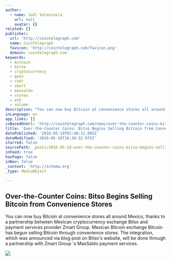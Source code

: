 ```yaml
---
author:
  - name: Joël Valenzuela
    url: null
    avatar: {}
related: []
publisher:
  url: 'http://cointelegraph.com'
  name: CoinTelegraph
  favicon: 'http://cointelegraph.com/favicon.png'
  domain: cointelegraph.com
keywords:
  - bitcoin
  - bitso
  - cryptocurrency
  - guez
  - rodr
  - zmart
  - maxsaldo
  - stores
  - eth
  - volume
description: "You can now buy Bitcoin at convenience stores all around Mexico, thanks to a partnership between Mexican cryptocurrency exchange Bitso and payment services provider Zmart Group. Mexican Bitcoin exchange Bitcoin has begun selling Bitcoin through convenience stores. The integration, which was announced via blog post on Bitso's website, will be done through a partnership with Zmart Group 's MaxSaldo payment services."
inLanguage: en
app_links: []
isBasedOnUrl: 'http://cointelegraph.com/news/over-the-counter-coins-bitso-begins-selling-bitcoin-from-convenience-stores'
title: 'Over-the-Counter Coins: Bitso Begins Selling Bitcoin from Convenience Stores'
datePublished: '2016-05-19T01:48:12.885Z'
dateModified: '2016-05-18T16:38:32.975Z'
starred: false
sourcePath: _posts/2016-05-19-over-the-counter-coins-bitso-begins-selling-bitcoin-from-co.md
inFeed: true
hasPage: false
inNav: false
_context: 'http://schema.org'
_type: MediaObject

---
```

<article style=""><h1>Over-the-Counter Coins: Bitso Begins Selling Bitcoin from Convenience Stores</h1><p>You can now buy Bitcoin at convenience stores all around Mexico, thanks to a partnership between Mexican cryptocurrency exchange Bitso and payment services provider Zmart Group. Mexican Bitcoin exchange Bitcoin has begun selling Bitcoin through convenience stores. The integration, which was announced via blog post on Bitso's website, will be done through a partnership with Zmart Group 's MaxSaldo payment services.</p><img src="http://cointelegraph.com/images/725_aHR0cDovL2NvaW50ZWxlZ3JhcGguY29tL3N0b3JhZ2UvdXBsb2Fkcy92aWV3LzM2NDE3MDQ0NzZjNWI2MDA5MTA4YTQyZGZlMGYzM2E5LmpwZw==.jpg" /></article>